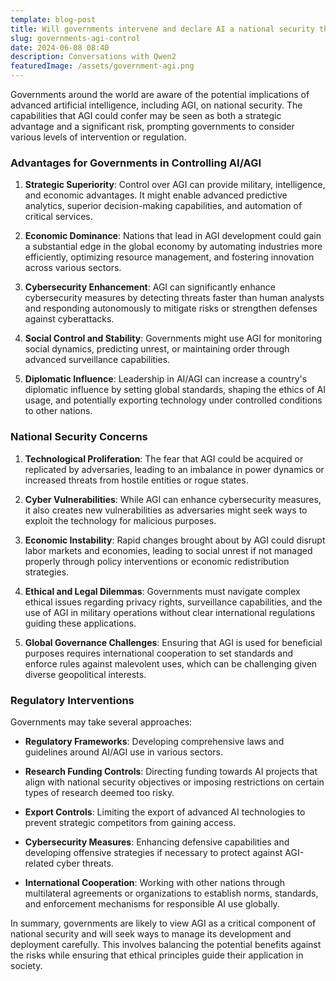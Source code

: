 ```yaml
---
template: blog-post
title: Will governments intervene and declare AI a national security threat?
slug: governments-agi-control
date: 2024-06-08 08:40
description: Conversations with Qwen2
featuredImage: /assets/government-agi.png
---
```


Governments around the world are aware of the potential implications of advanced  artificial intelligence, including AGI, on national security. The capabilities that AGI could confer may be seen as both a strategic advantage and a significant risk, prompting 
governments to consider various levels of intervention or regulation.


### Advantages for Governments in Controlling AI/AGI

1. **Strategic Superiority**: Control over AGI can provide military, intelligence, and economic advantages. It might enable advanced predictive analytics, superior decision-making capabilities, and automation of critical services.


2. **Economic Dominance**: Nations that lead in AGI development could gain a substantial edge in the global economy by automating industries more efficiently, optimizing resource management, and fostering innovation across various sectors.


3. **Cybersecurity Enhancement**: AGI can significantly enhance cybersecurity measures by detecting threats faster than human analysts and responding autonomously to mitigate risks or strengthen defenses against cyberattacks.


4. **Social Control and Stability**: Governments might use AGI for monitoring social dynamics, predicting unrest, or maintaining order through advanced surveillance capabilities.


5. **Diplomatic Influence**: Leadership in AI/AGI can increase a country's diplomatic influence by setting global standards, shaping the ethics of AI usage, and potentially exporting technology under controlled conditions to other nations.


### National Security Concerns


1. **Technological Proliferation**: The fear that AGI could be acquired or replicated by adversaries, leading to an imbalance in power dynamics or increased threats from hostile entities or rogue states.


2. **Cyber Vulnerabilities**: While AGI can enhance cybersecurity measures, it also creates new vulnerabilities as adversaries might seek ways to exploit the technology for malicious purposes.


3. **Economic Instability**: Rapid changes brought about by AGI could disrupt labor markets and economies, leading to social unrest if not managed properly through policy interventions or economic redistribution strategies.


4. **Ethical and Legal Dilemmas**: Governments must navigate complex ethical issues regarding privacy rights, surveillance capabilities, and the use of AGI in military operations without clear international regulations guiding these applications.


5. **Global Governance Challenges**: Ensuring that AGI is used for beneficial purposes requires international cooperation to set standards and enforce rules against malevolent uses, which can be challenging given diverse geopolitical interests.


### Regulatory Interventions

Governments may take several approaches:


- **Regulatory Frameworks**: Developing comprehensive laws and guidelines around AI/AGI use in various sectors.

- **Research Funding Controls**: Directing funding towards AI projects that align with national security objectives or imposing restrictions on certain types of research deemed too risky.

- **Export Controls**: Limiting the export of advanced AI technologies to prevent strategic competitors from gaining access.

- **Cybersecurity Measures**: Enhancing defensive capabilities and developing offensive strategies if necessary to protect against AGI-related cyber threats.

- **International Cooperation**: Working with other nations through multilateral agreements or organizations to establish norms, standards, and enforcement mechanisms for responsible AI use globally.


In summary, governments are likely to view AGI as a critical component of national security and will seek ways to manage its development and deployment carefully. This involves balancing the potential benefits against the risks while ensuring that ethical principles guide their application in society.
